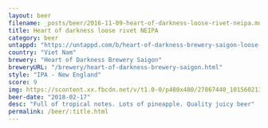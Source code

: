```yaml
---
layout: beer
filename: _posts/beer/2016-11-09-heart-of-darkness-loose-rivet-neipa.md
title: Heart of darkness loose rivet NEIPA
category: beer
untappd: "https://untappd.com/b/heart-of-darkness-brewery-saigon-loose-rivet-ipa/2213431"
country: "Viet Nam"
brewery: "Heart of Darkness Brewery Saigon"
breweryURL: "/brewery/heart-of-darkness-brewery-saigon.html"
style: "IPA - New England"
score: 9
img: https://scontent.xx.fbcdn.net/v/t1.0-0/p480x480/27867440_10156021381368745_3338483032492289770_n.jpg?_nc_cat=106&_nc_ht=scontent.xx&oh=0065396ecd8e8b4fcaa90fe2bbf83985&oe=5CD9FFCC
beer-date: "2018-02-17"
desc: "Full of tropical notes. Lots of pineapple. Quality juicy beer"
permalink: /beer/:title.html
---
```

